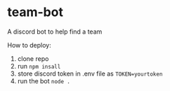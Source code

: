 # team-bot
A discord bot to help find a team

How to deploy:

1. clone repo
2. run `npm insall`
3. store discord token in .env file as `TOKEN=yourtoken`
4. run the bot `node .`